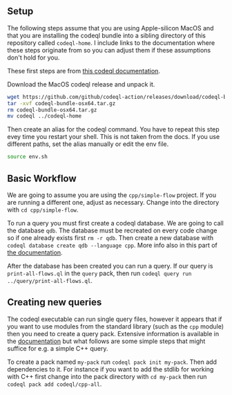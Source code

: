 ## Setup

The following steps assume that you are using Apple-silicon MacOS and that you
are installing the codeql bundle into a sibling directory of this repository
called `codeql-home`. I include links to the documentation where these steps
originate from so you can adjust them if these assumptions don't hold for you.

These first steps are from [this codeql documentation](https://docs.github.com/en/code-security/codeql-cli/getting-started-with-the-codeql-cli/setting-up-the-codeql-cli).

Download the MacOS codeql release and unpack it.

```bash
wget https://github.com/github/codeql-action/releases/download/codeql-bundle-v2.19.0/codeql-bundle-osx64.tar.gz
tar -xvf codeql-bundle-osx64.tar.gz
rm codeql-bundle-osx64.tar.gz
mv codeql ../codeql-home
```

Then create an alias for the codeql command. You have to repeat this step evey
time you restart your shell. This is not taken from the docs. If you use
different paths, set the alias manually or edit the env file.

```bash
source env.sh
```

## Basic Workflow

We are going to assume you are using the `cpp/simple-flow` project. If you are
running a different one, adjust as necessary. Change into the directory with
`cd cpp/simple-flow`.

To run a query you must first create a codeql database. We are going to call the
database `qdb`. The database must be recreated on every code change so if one
already exists first `rm -r qdb`. Then create a new database with `codeql
database create qdb --language cpp`. More info also in this part of [the
documentation](https://docs.github.com/en/code-security/codeql-cli/getting-started-with-the-codeql-cli/preparing-your-code-for-codeql-analysis).

After the database has been created you can run a query. If our query is
`print-all-flows.ql` in the `query` pack, then run `codeql query run
../query/print-all-flows.ql`.

## Creating new queries

The codeql executable can run single query files, however it appears that if you
want to use modules from the standard library (such as the `cpp` module) then
you need to create a query pack. Extensive information is available in the
[documentation](https://docs.github.com/en/code-security/codeql-cli/using-the-advanced-functionality-of-the-codeql-cli/creating-and-working-with-codeql-packs)
but what follows are some simple steps that might suffice for e.g. a simple C++
query.

To create a pack named `my-pack` run `codeql pack init my-pack`. Then add
dependencies to it. For instance if you want to add the stdlib for working
with C++ first change into the pack directory with `cd my-pack` then run `codeql
pack add codeql/cpp-all`.
